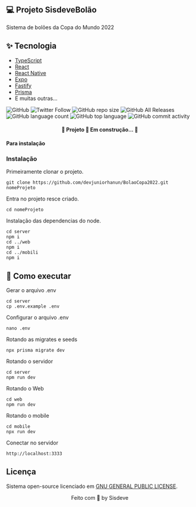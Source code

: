 ## 💻 Projeto SisdeveBolão
Sistema de bolões da Copa do Mundo 2022

## ✨ Tecnologia

- [TypeScript](https://www.typescriptlang.org/)
- [React](https://reactjs.org/)
- [React Native](https://reactnative.dev/)
- [Expo](https://expo.dev/)
- [Fastify](https://www.fastify.io/)
- [Prisma](https://www.prisma.io/)
- E muitas outras…


![GitHub](https://img.shields.io/github/license/devjuniorhanun/BolaoCopa2022)
![Twitter Follow](https://img.shields.io/twitter/follow/HanunWinston?style=social)
![GitHub repo size](https://img.shields.io/github/repo-size/devjuniorhanun/BolaoCopa2022)
![GitHub All Releases](https://img.shields.io/github/downloads/devjuniorhanun/BolaoCopa2022/total)
![GitHub language count](https://img.shields.io/github/languages/count/devjuniorhanun/BolaoCopa2022)
![GitHub top language](https://img.shields.io/github/languages/top/devjuniorhanun/BolaoCopa2022)
![GitHub commit activity](https://img.shields.io/github/commit-activity/y/devjuniorhanun/BolaoCopa2022)

<h4 align="center"> 
	🚧  Projeto 🚀 Em construção...  🚧
</h4>

#### Para instalação

### Instalação
Primeiramente clonar o projeto.
```
git clone https://github.com/devjuniorhanun/BolaoCopa2022.git nomeProjeto
```
Entra no projeto resce criado.
```
cd nomeProjeto
```
Instalação das dependencias do node.
```
cd server
npm i
cd ../web
npm i
cd ../mobili
npm i
```

## 🚀 Como executar

Gerar o arquivo .env
```
cd server
cp .env.example .env
```
Configurar o arquivo .env
```
nano .env
```
Rotando as migrates e seeds
```
npx prisma migrate dev
```
Rotando o servidor
```
cd server
npm run dev
```
Rotando o Web
```
cd web
npm run dev
```
Rotando o mobile
```
cd mobile
npx run dev
```
Conectar no servidor
```
http://localhost:3333
```

## Licença
Sistema open-source licenciado em [GNU GENERAL PUBLIC LICENSE](https://fsf.org/).

<p align="center">
  Feito com 💜 by Sisdeve
</p>